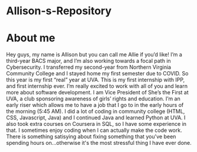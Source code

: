 # Allison-s-Repository

<!DOCTYPE html>
<html>
  <div style="background-image: url('uva_background.jpg');">
<head>
<title style="font-family:impact;">Allison's Page!</title>
</head>
<body>

<h1>About me</h1>
<p>Hey guys, my name is Allison but you can call me Allie if you’d like! I’m a third-year BACS major, and I’m also working towards a focal path in Cybersecurity. I transferred my second-year from Northern Virginia Community College and I stayed home my first semester due to COVID. So this year is my first “real” year at UVA. This is my first internship with IPP, and first internship ever. I’m really excited to work with all of you and learn more about software development. I am Vice President of She’s the First at UVA, a club sponsoring awareness of girls’ rights and education. I’m an early riser which allows me to have a job that I go to in the early hours of the morning (5:45 AM). I did a lot of coding in community college (HTML, CSS, Javascript, Java) and I continued Java and learned Python at UVA. I also took extra courses on Coursera in SQL, so I have some experience in that. I sometimes enjoy coding when I can actually make the code work. There is something satisying about fixing something that you've been spending hours on...otherwise it's the most stressful thing I have ever done. </p>

</body>
</html>
